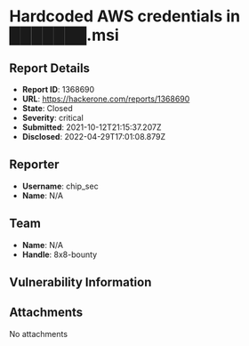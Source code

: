 # Hardcoded AWS credentials in ███████.msi

## Report Details
- **Report ID**: 1368690
- **URL**: https://hackerone.com/reports/1368690
- **State**: Closed
- **Severity**: critical
- **Submitted**: 2021-10-12T21:15:37.207Z
- **Disclosed**: 2022-04-29T17:01:08.879Z

## Reporter
- **Username**: chip_sec
- **Name**: N/A

## Team
- **Name**: N/A
- **Handle**: 8x8-bounty

## Vulnerability Information


## Attachments
No attachments
